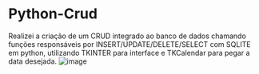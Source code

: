 # Python-Crud

Realizei a criação de um CRUD integrado ao banco de dados chamando funções responsáveis por INSERT/UPDATE/DELETE/SELECT com SQLITE em python, utilizando TKINTER para interface e TKCalendar para pegar a data desejada.
![image](https://github.com/LeonardoFarias28/Python-Crud/assets/34768673/78434d01-2e7a-4dd0-805b-3d78d2f77355)
